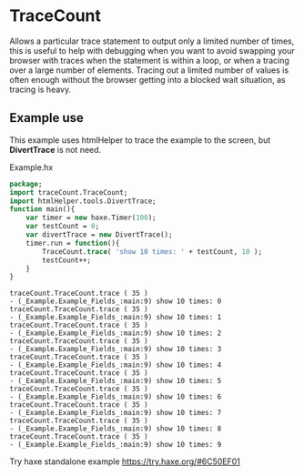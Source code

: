 # TraceCount
Allows a particular trace statement to output only a limited number of times, this is useful to  help with debugging when you want to avoid swapping your browser with traces when the statement is within a loop, or when a tracing over a large number of elements. Tracing out a limited number of values is often enough without the browser getting into a blocked wait situation, as tracing is heavy.

## Example use
This example uses htmlHelper to trace the example to the screen, but **DivertTrace** is not need.

Example.hx
```haxe
package;
import traceCount.TraceCount;
import htmlHelper.tools.DivertTrace;
function main(){
    var timer = new haxe.Timer(100);
    var testCount = 0;
    var divertTrace = new DivertTrace();
    timer.run = function(){
        TraceCount.trace( 'show 10 times: ' + testCount, 10 );
        testCount++;
    }
}
```

```
traceCount.TraceCount.trace ( 35 )
- (_Example.Example_Fields_:main:9) show 10 times: 0
traceCount.TraceCount.trace ( 35 )
- (_Example.Example_Fields_:main:9) show 10 times: 1
traceCount.TraceCount.trace ( 35 )
- (_Example.Example_Fields_:main:9) show 10 times: 2
traceCount.TraceCount.trace ( 35 )
- (_Example.Example_Fields_:main:9) show 10 times: 3
traceCount.TraceCount.trace ( 35 )
- (_Example.Example_Fields_:main:9) show 10 times: 4
traceCount.TraceCount.trace ( 35 )
- (_Example.Example_Fields_:main:9) show 10 times: 5
traceCount.TraceCount.trace ( 35 )
- (_Example.Example_Fields_:main:9) show 10 times: 6
traceCount.TraceCount.trace ( 35 )
- (_Example.Example_Fields_:main:9) show 10 times: 7
traceCount.TraceCount.trace ( 35 )
- (_Example.Example_Fields_:main:9) show 10 times: 8
traceCount.TraceCount.trace ( 35 )
- (_Example.Example_Fields_:main:9) show 10 times: 9
````

Try haxe standalone example
https://try.haxe.org/#6C50EF01
